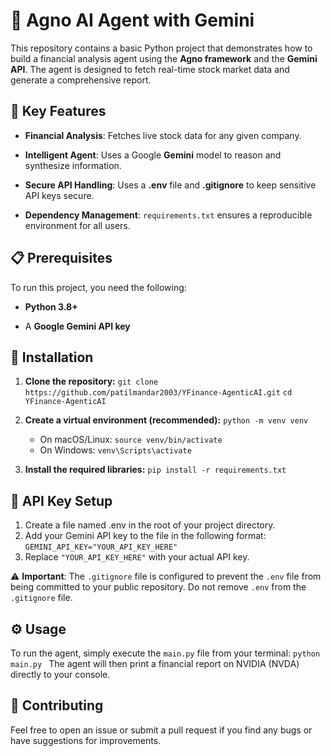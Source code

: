 # **🧠 Agno AI Agent with Gemini**

This repository contains a basic Python project that demonstrates how to build a financial analysis agent using the **Agno framework** and the **Gemini API**. The agent is designed to fetch real-time stock market data and generate a comprehensive report.

## **🚀 Key Features**

* **Financial Analysis**: Fetches live stock data for any given company.

* **Intelligent Agent**: Uses a Google **Gemini** model to reason and synthesize information.

* **Secure API Handling**: Uses a **.env** file and **.gitignore** to keep sensitive API keys secure.

* **Dependency Management**: `requirements.txt` ensures a reproducible environment for all users.

## **📋 Prerequisites**

To run this project, you need the following:

* **Python 3.8+**

* A **Google Gemini API key**

## **🔧 Installation**

1. **Clone the repository:**
   `git clone https://github.com/patilmandar2003/YFinance-AgenticAI.git`
   `cd YFinance-AgenticAI`

2. **Create a virtual environment (recommended):**
   `python -m venv venv
`
	- On macOS/Linux: `source venv/bin/activate`
	- On Windows: `venv\Scripts\activate`

3. **Install the required libraries:**
   `pip install -r requirements.txt
`


## **🔐 API Key Setup**
1. Create a file named .env in the root of your project directory.
2. Add your Gemini API key to the file in the following format:
   `GEMINI_API_KEY="YOUR_API_KEY_HERE"
`
3. Replace `"YOUR_API_KEY_HERE"` with your actual API key.

⚠️ **Important**: The `.gitignore` file is configured to prevent the `.env` file from being committed to your public repository. Do not remove `.env` from the `.gitignore` file.

## **⚙️ Usage**
To run the agent, simply execute the `main.py` file from your terminal:
`python main.py
`
The agent will then print a financial report on NVIDIA (NVDA) directly to your console.

## **🤝 Contributing**
Feel free to open an issue or submit a pull request if you find any bugs or have suggestions for improvements.